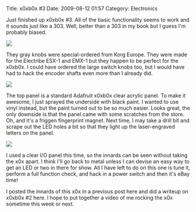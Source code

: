 Title: x0xb0x #3
Date: 2009-08-12 01:57
Category: Electronics

Just finished up x0xb0x #3. All of the basic functionality seems to work and it sounds just like a 303. Well, better than a 303 in my book but I guess I'm probably biased.

<a href="https://img.bityard.net/x0x/x0x3-a.JPG">
  <img src="https://img.bityard.net/x0x/x0x3-a_500.JPG">
</a>

They gray knobs were special-ordered from Korg Europe. They were made for the Electribe ESX-1 and EMX-1 but they happen to be perfect for the x0xb0x. I could have ordered the large switch knobs too, but I would have had to hack the encoder shafts even more than I already did.

<a href="https://img.bityard.net/x0x/x0x3-b.JPG">
  <img src="https://img.bityard.net/x0x/x0x3-b_500.JPG">
</a>

The top panel is a standard Adafruit x0xb0x clear acrylic panel. To make it awesome, I just sprayed the underside with black paint. I wanted to use vinyl instead, but the paint turned out to be so much easier. Looks great, the only downside is that the panel came with some scratches from the store. Oh, and it's a friggen fingerprint magnet. Next time, I may take a drill bit and scrape out the LED holes a bit so that they light up the laser-engraved letters on the panel.

<a href="https://img.bityard.net/x0x/x0x3-c.JPG">
  <img src="https://img.bityard.net/x0x/x0x3-c_500.JPG">
</a>

I used a clear I/O panel this time, so the innards can be seen without taking the x0x apart. I think I'll go back to metal unless I can devise an easy way to get an LED or two in there for show. All I have left to do on this one is tune it, perform a full function check, and hack in a power switch and then it's eBay time!

I posted the innards of this x0x in a previous post here and did a writeup on x0xb0x #2 here. I hope to put together a video of me rocking the x0x sometime this week or next.
